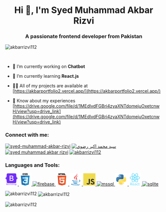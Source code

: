 <h1 align="center">Hi 👋, I'm Syed Muhammad Akbar Rizvi</h1>
<h3 align="center">A passionate frontend developer from Pakistan</h3>

<p align="left"> <img src="[https://komarev.com/ghpvc/?username=https://img.freepik.com/free-vector/illustration-web-design-template_53876-26984.jpg?w=1060&t=st=1729525137~exp=1729525737~hmac=822844b23400269456343b47c61394a1564687164e9db47c8dbe5fe459acfea4" alt="akbarrizvi112" /> </p>

<p align="left"> <a href="https://twitter.com/" target="blank"><img src="https://img.shields.io/twitter/follow/?logo=twitter&style=for-the-badge" alt="" /></a> </p>

- 🔭 I’m currently working on **Chatbot**

- 🌱 I’m currently learning **React.js**

- 👨‍💻 All of my projects are available at [https://akbarportfolio2.vercel.app/](https://akbarportfolio2.vercel.app/)

- 📄 Know about my experiences [https://drive.google.com/file/d/1MEdlvdFGBri4zyaXNTdomejuOxetcnwH/view?usp=drive_link](https://drive.google.com/file/d/1MEdlvdFGBri4zyaXNTdomejuOxetcnwH/view?usp=drive_link)

<h3 align="left">Connect with me:</h3>
<p align="left">
<a href="https://linkedin.com/in/syed-muhammad-akbar-rizvi" target="blank"><img align="center" src="https://raw.githubusercontent.com/rahuldkjain/github-profile-readme-generator/master/src/images/icons/Social/linked-in-alt.svg" alt="syed-muhammad-akbar-rizvi" height="30" width="40" /></a>
<a href="https://fb.com/سید محمد اکبر رضوی" target="blank"><img align="center" src="https://raw.githubusercontent.com/rahuldkjain/github-profile-readme-generator/master/src/images/icons/Social/facebook.svg" alt="سید محمد اکبر رضوی" height="30" width="40" /></a>
<a href="https://www.hackerrank.com/syed muhammad akbar rizvi" target="blank"><img align="center" src="https://raw.githubusercontent.com/rahuldkjain/github-profile-readme-generator/master/src/images/icons/Social/hackerrank.svg" alt="syed muhammad akbar rizvi" height="30" width="40" /></a>
<a href="https://www.leetcode.com/akbarrizvi112" target="blank"><img align="center" src="https://raw.githubusercontent.com/rahuldkjain/github-profile-readme-generator/master/src/images/icons/Social/leet-code.svg" alt="akbarrizvi112" height="30" width="40" /></a>
</p>

<h3 align="left">Languages and Tools:</h3>
<p align="left"> <a href="https://getbootstrap.com" target="_blank" rel="noreferrer"> <img src="https://raw.githubusercontent.com/devicons/devicon/master/icons/bootstrap/bootstrap-plain-wordmark.svg" alt="bootstrap" width="40" height="40"/> </a> <a href="https://www.w3schools.com/css/" target="_blank" rel="noreferrer"> <img src="https://raw.githubusercontent.com/devicons/devicon/master/icons/css3/css3-original-wordmark.svg" alt="css3" width="40" height="40"/> </a> <a href="https://firebase.google.com/" target="_blank" rel="noreferrer"> <img src="https://www.vectorlogo.zone/logos/firebase/firebase-icon.svg" alt="firebase" width="40" height="40"/> </a> <a href="https://www.w3.org/html/" target="_blank" rel="noreferrer"> <img src="https://raw.githubusercontent.com/devicons/devicon/master/icons/html5/html5-original-wordmark.svg" alt="html5" width="40" height="40"/> </a> <a href="https://www.java.com" target="_blank" rel="noreferrer"> <img src="https://raw.githubusercontent.com/devicons/devicon/master/icons/java/java-original.svg" alt="java" width="40" height="40"/> </a> <a href="https://developer.mozilla.org/en-US/docs/Web/JavaScript" target="_blank" rel="noreferrer"> <img src="https://raw.githubusercontent.com/devicons/devicon/master/icons/javascript/javascript-original.svg" alt="javascript" width="40" height="40"/> </a> <a href="https://www.microsoft.com/en-us/sql-server" target="_blank" rel="noreferrer"> <img src="https://www.svgrepo.com/show/303229/microsoft-sql-server-logo.svg" alt="mssql" width="40" height="40"/> </a> <a href="https://www.python.org" target="_blank" rel="noreferrer"> <img src="https://raw.githubusercontent.com/devicons/devicon/master/icons/python/python-original.svg" alt="python" width="40" height="40"/> </a> <a href="https://reactjs.org/" target="_blank" rel="noreferrer"> <img src="https://raw.githubusercontent.com/devicons/devicon/master/icons/react/react-original-wordmark.svg" alt="react" width="40" height="40"/> </a> <a href="https://www.sqlite.org/" target="_blank" rel="noreferrer"> <img src="https://www.vectorlogo.zone/logos/sqlite/sqlite-icon.svg" alt="sqlite" width="40" height="40"/> </a> </p>

<p><img align="left" src="https://github-readme-stats.vercel.app/api/top-langs?username=akbarrizvi112&show_icons=true&locale=en&layout=compact" alt="akbarrizvi112" /></p>

<p>&nbsp;<img align="center" src="https://github-readme-stats.vercel.app/api?username=akbarrizvi112&show_icons=true&locale=en" alt="akbarrizvi112" /></p>

<p><img align="center" src="https://github-readme-streak-stats.herokuapp.com/?user=akbarrizvi112&" alt="akbarrizvi112" /></p>
